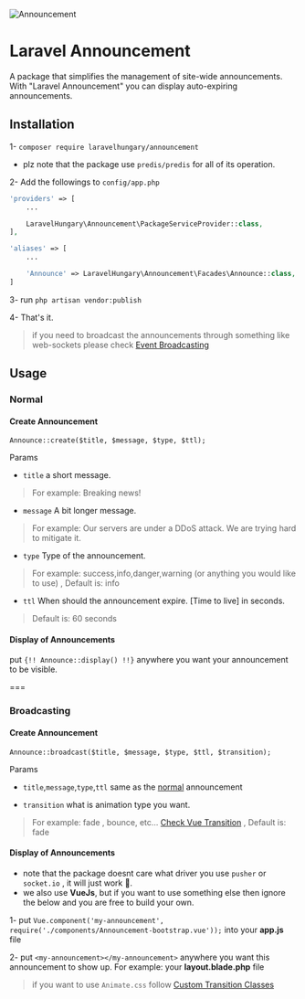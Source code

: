 ![Announcement](http://demo.hocza.com/github/laravel-announcement/laravel-announcement.png)
# Laravel Announcement

A package that simplifies the management of site-wide announcements. With "Laravel Announcement" you can display auto-expiring announcements.

## Installation

1- `composer require laravelhungary/announcement`
- plz note that the package use `predis/predis` for all of its operation.

2- Add the followings to `config/app.php`

```php
'providers' => [
    ...

    LaravelHungary\Announcement\PackageServiceProvider::class,
],

'aliases' => [
    ...

    'Announce' => LaravelHungary\Announcement\Facades\Announce::class,
]
```

3- run `php artisan vendor:publish`

4- That's it.

> if you need to broadcast the announcements through something like web-sockets please check [Event Broadcasting](https://laravel.com/docs/5.3/broadcasting)

## Usage

### Normal
#### Create Announcement
`Announce::create($title, $message, $type, $ttl);`

Params
* `title` a short message.

> For example: Breaking news!

* `message` A bit longer message.

> For example: Our servers are under a DDoS attack. We are trying hard to mitigate it.

* `type` Type of the announcement.

> For example: success,info,danger,warning (or anything you would like to use) , Default is: info

* `ttl` When should the announcement expire. [Time to live] in seconds.

> Default is: 60 seconds

#### Display of Announcements

put `{!! Announce::display() !!}` anywhere you want your announcement to be visible.

===

### Broadcasting
#### Create Announcement
`Announce::broadcast($title, $message, $type, $ttl, $transition);`

Params
* `title`,`message`,`type`,`ttl` same as the [normal](#normal) announcement

* `transition` what is animation type you want.

> For example: fade , bounce, etc... [Check Vue Transition](http://vuejs.org/guide/transitions.html#CSS-Transitions) , Default is: fade

#### Display of Announcements
- note that the package doesnt care what driver you use `pusher` or `socket.io` , it will just work 🍺.
- we also use **VueJs**, but if you want to use something else then ignore the below and you are free to build your own.

1- put `Vue.component('my-announcement', require('./components/Announcement-bootstrap.vue'));` into your **app.js** file

2- put `<my-announcement></my-announcement>` anywhere you want this announcement to show up. For example: your **layout.blade.php** file

>  if you want to use `Animate.css` follow [Custom Transition Classes](https://vuejs.org/guide/transitions.html#Custom-Transition-Classes)
